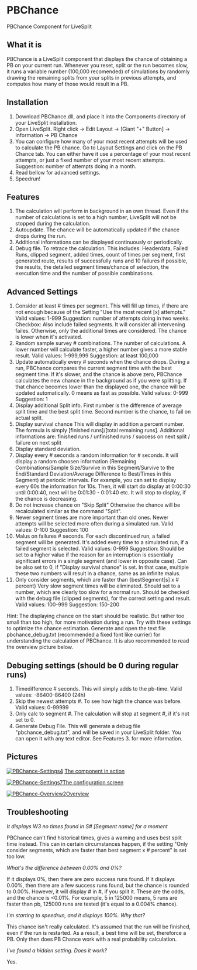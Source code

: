# PBChance
PBChance Component for LiveSplit

## What it is

PBChance is a LiveSplit component that displays the chance of obtaining a PB on your current run. Whenever you reset, split or the run becomes slow, it runs a variable number (100,000 recomended) of simulations by randomly drawing the remaining splits from your splits in previous attempts, and computes how many of those would result in a PB.

## Installation

1. Download PBChance.dll, and place it into the Components directory of your LiveSplit installation.
2. Open LiveSplit. Right click -> Edit Layout -> [Giant "+" Button] -> Information -> PB Chance
3. You can configure how many of your most recent attempts will be used to calculate the PB chance. Go to Layout Settings and click on the PB Chance tab. You can either have it use a percentage of your most recent attempts, or just a fixed number of your most recent attempts. Suggestion: number of attempts doing in a month.
4. Read bellow for advanced settings.
5. Speedrun!

## Features

1. The calculation will perform in background in an own thread. Even if the number of calculations is set to a high number, LiveSplit will not be stopped during the calculation.
2. Autoupdate. The chance will be automatically updated if the chance drops during the run.
3. Additional informations can be displayed continuously or periodically.
4. Debug file. To retrace the calculation. This includes: Headerdata, Failed Runs, clipped segment, added times, count of times per segment, first generated route, results of successfully runs and 10 failures if possible, the results, the detailed segment times/chance of selection, the execution time and the number of possible combinations.

## Advanced Settings

1. Consider at least # times per segment.
This will fill up times, if there are not enough because of the Setting "Use the most recent [x] attempts."
Valid values: 1-999 Suggestion: number of attempts doing in two weeks. Checkbox: Also include failed segments. It will consider all intervening failes. Otherwise, only the additional times are considered. The chance is lower when it's activated.
2. Random sample survey # combinations.
The number of calculations. A lower number will calculate faster, a higher number gives a more stable result.
Valid values: 1-999,999 Suggestion: at least 100,000
3. Update automatically every # seconds when the chance drops.
During a run, PBChance compares the current segment time with the best segment time. If it's slower, and the chance is above zero, PBChance calculates the new chance in the background as if you were splitting. If that chance becomes lower than the displayed one, the chance will be updated automatically. 0 means as fast as possible.
Valid values: 0-999 Suggestion: 1
4. Display additional Split info. First number is the difference of average split time and the best split time. Second number is the chance, to fail on actual split.
5. Display survival chance
This will display in addition a percent number. The formula is simply [finished runs]/[total remaining runs]. Additional informations are: finished runs / unfinished runs / success on next split / failure on next split
6. Display standard deviation.
7. Display every # seconds a random information for # seconds. It will display a random choosen information (Remaining Combinations/Sample Size/Survive in this Segment/Survive to the End/Standard Deviation/Average Difference to Best/Times in this Segment) at periodic intervals. For example, you can set to display every 60s the information for 10s. Then, it will start do display at 0:00:30 until 0:00:40, next will be 0:01:30 - 0:01:40 etc. It will stop to display, if the chance is decreasing.
8. Do not increase chance on "Skip Split"
Otherwise the chance will be recalculated similar as the command "Split".
9. Newer segment times are more important than old ones.
Newer attempts will be selected more often during a simulated run.
Valid values: 0-100 Suggestion: 100
10. Malus on failures # seconds.
For each discontinued run, a failed segment will be generated. It's added every time to a simulated run, if a failed segment is selected.
Valid values: 0-999 Suggestion: Should be set to a higher value if the reason for an interruption is essentially significant errors in a single segment (and lower in opposite case). Can be also set to 0, if "Display survival chance" is set. In that case, multiple these two numbers will result in a chance, same as an infinite malus.
11. Only consider segments, which are faster than {bestSegment[s] x # percent}
Very slow segment times will be eliminated. Should set to a number, which are clearly too slow for a normal run. Should be checked with the debug file (clipped segments), for the correct setting and result.
Valid values: 100-999 Suggestion: 150-200

Hint: The displaying chance on the start should be realistic. But rather too small than too high, for more motivation during a run. Try with these settings to optimize the chance estimation. Generate and open the text file pbchance_debug.txt (recommended a fixed font like currier) for understanding the calculation of PBChance. It is also recommended to read the overview picture below.

## Debuging settings (should be 0 during regular runs)

1. Timedifference # seconds.
This will simply adds to the pb-time.
Valid values: -86400-86400 (24h)
2. Skip the newest attempts #.
To see how high the chance was before.
Valid values: 0-99999
3. Only calc to segment #.
The calculation will stop at segment #, if it's not set to 0.
4. Generate Debug File.
This will generate a debug file "pbchance_debug.txt", and will be saved in your LiveSplit folder. You can open it with any text editor. See Features 3. for more information.

## Pictures

<a href="https://ibb.co/byjJzq"><img src="https://thumb.ibb.co/byjJzq/PBChance-Settings4.png" alt="PBChance-Settings4" border="0"></a>
[The component in action](https://ibb.co/byjJzq)

<a href="https://ibb.co/yPWNRQs"><img src="https://i.ibb.co/yPWNRQs/PBChance-Settings7.png" alt="PBChance-Settings7" border="0" /></a>[The configuration screen](https://ibb.co/yPWNRQs)

<a href="https://ibb.co/bBt2mF2"><img src="https://i.ibb.co/bBt2mF2/PBChance-Overview2.png" alt="PBChance-Overview2" border="0"></a>[Overview](https://ibb.co/bBt2mF2)
                                                                                                                                      
## Troubleshooting

*It displays W3 no times found in S# [Segment name] for a moment*

PBChance can't find historical times, gives a warning and uses best split time instead. This can in certain circumstances happen, if the setting "Only consider segments, which are faster than best segment x # percent" is set too low.

*What's the difference between 0.00% and 0%?*

If it displays 0%, then there are zero success runs found. If it displays 0.00%, then there are a few success runs found, but the chance is rounded to 0.00%. However, it will display # in #, if you split it. These are the odds, and the chance is <0.01%. For example, 5 in 125000 means, 5 runs are faster than pb, 125000 runs are tested (it's equal to a 0.004% chance).

*I'm starting to speedrun, and it displays 100%. Why that?*

This chance isn't really calculated. It's assumed that the run will be finished, even if the run is restarted. As a result, a best time will be set, thereforce a PB. Only then does PB Chance work with a real probability calculation. 

*I've found a hidden setting. Does it work?*

Yes.
